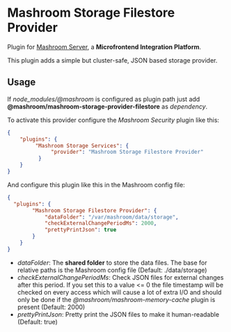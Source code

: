 
# Mashroom Storage Filestore Provider

Plugin for [Mashroom Server](https://www.mashroom-server.com), a **Microfrontend Integration Platform**.

This plugin adds a simple but cluster-safe, JSON based storage provider.

## Usage

If *node_modules/@mashroom* is configured as plugin path just add **@mashroom/mashroom-storage-provider-filestore** as *dependency*.

To activate this provider configure the _Mashroom Security_ plugin like this:

```json
{
    "plugins": {
         "Mashroom Storage Services": {
              "provider": "Mashroom Storage Filestore Provider"
          }
    }
}
```

And configure this plugin like this in the Mashroom config file:

```json
{
  "plugins": {
        "Mashroom Storage Filestore Provider": {
            "dataFolder": "/var/mashroom/data/storage",
            "checkExternalChangePeriodMs": 2000,
            "prettyPrintJson": true
        }
    }
}
```

 * _dataFolder_: The **shared folder** to store the data files. The base for relative paths is the Mashroom config file (Default: ./data/storage)
 * _checkExternalChangePeriodMs_: Check JSON files for external changes after this period.
   If you set this to a value <= 0 the file timestamp will be checked on every access which will cause
   a lot of extra I/O and should only be done if the *@mashroom/mashroom-memory-cache* plugin is present (Default: 2000)
 * _prettyPrintJson_: Pretty print the JSON files to make it human-readable (Default: true)

